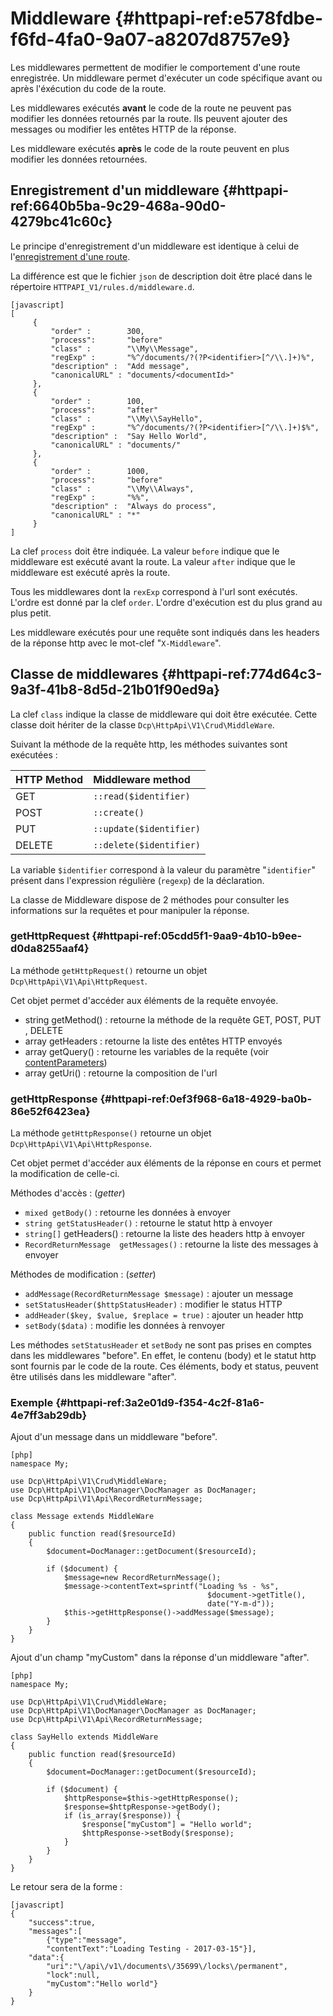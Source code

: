 # Middleware {#httpapi-ref:e578fdbe-f6fd-4fa0-9a07-a8207d8757e9}

Les middlewares permettent de modifier le comportement d'une route enregistrée.
Un middleware permet d'exécuter un code spécifique avant ou après l'éxécution du code de la route.


Les middlewares exécutés **avant** le code de la route ne peuvent pas modifier les données retournés par
la route. Ils peuvent ajouter des messages ou modifier les entêtes HTTP de la réponse.

Les middleware exécutés **après** le code de la route peuvent en plus modifier les données retournées.

## Enregistrement d'un middleware {#httpapi-ref:6640b5ba-9c29-468a-90d0-4279bc41c60c}

Le principe d'enregistrement d'un middleware est identique à celui de
l'[enregistrement d'une route][crudrecord].

La différence est que le fichier `json` de description doit être placé dans le répertoire
 `HTTPAPI_V1/rules.d/middleware.d`.

    [javascript]
    [
         {
             "order" :        300,
             "process":       "before"
             "class" :        "\\My\\Message",
             "regExp" :       "%^/documents/?(?P<identifier>[^/\\.]+)%",
             "description" :  "Add message",
             "canonicalURL" : "documents/<documentId>"
         },
         {
             "order" :        100,
             "process":       "after"
             "class" :        "\\My\\SayHello",
             "regExp" :       "%^/documents/?(?P<identifier>[^/\\.]+)$%",
             "description" :  "Say Hello World",
             "canonicalURL" : "documents/"
         },
         {
             "order" :        1000,
             "process":       "before"
             "class" :        "\\My\\Always",
             "regExp" :       "%%",
             "description" :  "Always do process",
             "canonicalURL" : "*"
         }
    ]

La clef `process` doit être indiquée. La valeur `before` indique que le middleware
est exécuté avant la route. La valeur `after` indique que le middleware
est exécuté après la route.

Tous les middlewares dont la `rexExp` correspond à l'url sont exécutés.
L'ordre est donné par la clef `order`. L'ordre d'exécution est du plus grand au
plus petit.

Les middleware exécutés pour une requête sont indiqués dans les headers de la 
réponse http avec le mot-clef "`X-Middleware`".

## Classe de middlewares {#httpapi-ref:774d64c3-9a3f-41b8-8d5d-21b01f90ed9a}

La clef `class` indique la classe de middleware qui doit être exécutée.
Cette classe doit hériter de la classe `Dcp\HttpApi\V1\Crud\MiddleWare`.

Suivant la méthode de la requête http, les méthodes suivantes sont exécutées :

| HTTP Method | Middleware method       |
|:------------|:------------------------|
| GET         | `::read($identifier)`   |
| POST        | `::create() `           |
| PUT         | `::update($identifier)` |
| DELETE      | `::delete($identifier)` |

La variable `$identifier` correspond à la valeur du paramètre "`identifier`" présent dans l'expression régulière (`regexp`) de la déclaration.

La classe de Middleware dispose de 2 méthodes pour consulter les informations sur la requêtes et pour manipuler la réponse.

### getHttpRequest {#httpapi-ref:05cdd5f1-9aa9-4b10-b9ee-d0da8255aaf4}

La méthode `getHttpRequest()` retourne un objet `Dcp\HttpApi\V1\Api\HttpRequest`.

Cet objet permet d'accéder aux éléments de la requête envoyée.

*   string getMethod() : retourne la méthode de la requête GET, POST, PUT , DELETE 
*   array getHeaders : retourne la liste des entêtes HTTP envoyés
*   array getQuery() : retourne les variables de la requête (voir [contentParameters][crudclass])
*   array getUri() : retourne la composition de l'url 

### getHttpResponse {#httpapi-ref:0ef3f968-6a18-4929-ba0b-86e52f6423ea}


La méthode `getHttpResponse()` retourne un objet `Dcp\HttpApi\V1\Api\HttpResponse`.

Cet objet permet d'accéder aux éléments de la réponse en cours et permet la modification de celle-ci.

Méthodes d'accès : (*getter*)

*   `mixed getBody()` : retourne les données à envoyer
*   `string getStatusHeader()` : retourne le statut http à envoyer
*   `string[]` getHeaders() : retourne la liste des headers http à envoyer
*   `RecordReturnMessage  getMessages()` : retourne la liste des messages à envoyer


Méthodes de modification : (*setter*)

*   `addMessage(RecordReturnMessage $message)` : ajouter un message
*   `setStatusHeader($httpStatusHeader)` : modifier le status HTTP
*   `addHeader($key, $value, $replace = true)` : ajouter un header http
*   `setBody($data)` : modifie les données à renvoyer

Les méthodes `setStatusHeader` et `setBody` ne sont pas prises en comptes dans les middlewares "before". En effet, le contenu (body) et le statut http sont fournis par le code de la route. Ces éléments, body et status, peuvent être 
utilisés dans les middleware "after".

### Exemple {#httpapi-ref:3a2e01d9-f354-4c2f-81a6-4e7ff3ab29db}

Ajout d'un message dans un middleware "before".

    [php]
    namespace My;
    
    use Dcp\HttpApi\V1\Crud\MiddleWare;
    use Dcp\HttpApi\V1\DocManager\DocManager as DocManager;
    use Dcp\HttpApi\V1\Api\RecordReturnMessage;
    
    class Message extends MiddleWare
    {
        public function read($resourceId)
        {
            $document=DocManager::getDocument($resourceId);
            
            if ($document) {
                $message=new RecordReturnMessage();
                $message->contentText=sprintf("Loading %s - %s", 
                                                $document->getTitle(), 
                                                date("Y-m-d"));
                $this->getHttpResponse()->addMessage($message);
            }
        }
    }

Ajout d'un champ "myCustom" dans la réponse d'un middleware "after".

    [php]
    namespace My;
        
    use Dcp\HttpApi\V1\Crud\MiddleWare;
    use Dcp\HttpApi\V1\DocManager\DocManager as DocManager;
    use Dcp\HttpApi\V1\Api\RecordReturnMessage;
    
    class SayHello extends MiddleWare
    {
        public function read($resourceId)
        {
            $document=DocManager::getDocument($resourceId);
            
            if ($document) {
                $httpResponse=$this->getHttpResponse();
                $response=$httpResponse->getBody();
                if (is_array($response)) {
                    $response["myCustom"] = "Hello world";
                    $httpResponse->setBody($response);
                } 
            }
        }
    }

Le retour sera de la forme :

    [javascript]
    {
        "success":true,
        "messages":[
            {"type":"message",
            "contentText":"Loading Testing - 2017-03-15"}],
        "data":{
            "uri":"\/api\/v1\/documents\/35699\/locks\/permanent",
            "lock":null,
            "myCustom":"Hello world"}
        }
    }

[crudrecord]:   #httpapi-ref:7466f89c-87de-4dbe-89af-fdc2db37b9a4
[crudclass]:    #httpapi-ref:651043a1-f290-466e-977f-d39a195a1195
